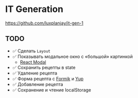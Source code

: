 # IT Generation

https://github.com/luxplanjay/it-gen-1

## TODO

- ✅ Сделать `Layout`
- ✅ Показывать модальное окно с «большой» картинкой
  - [React Modal](https://www.npmjs.com/package/react-modal)
- ✅ Сохранить рецепты в state
- ✅ Удаление рецепта
- ✅ Форма рецепта с [Formik](https://formik.org/) и
  [Yup](https://www.npmjs.com/package/yup)
- ✅ Добавление рецепта
- ✅ Сохранение и чтение localStorage
